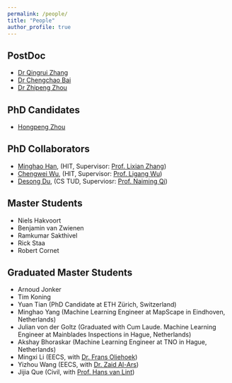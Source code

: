 ```yaml
---
permalink: /people/
title: "People"
author_profile: true
---
```

## PostDoc

* [Dr Qingrui Zhang](https://scholar.google.com/citations?user=Bt1jFVcAAAAJ&hl=zh-CN)
* [Dr Chengchao Bai](https://www.researchgate.net/profile/Chengchao_Bai)
* [Dr Zhipeng Zhou](https://cn.linkedin.com/in/%E5%BF%97%E9%B9%8F-%E5%91%A8-0618a916a)

## PhD Candidates

* [Hongpeng Zhou](https://scholar.google.com/citations?user=StuUN6wAAAAJ&hl=zh-CN)

## PhD Collaborators

* [Minghao Han](https://scholar.google.com/citations?user=vSFTX1AAAAAJ&hl=zh-CN), (HIT, Supervisor: [Prof. Lixian Zhang](https://scholar.google.com/citations?user=nRWqJX4AAAAJ&hl=en))
* [Chengwei Wu](https://www.researchgate.net/profile/Chengwei_Wu), (HIT, Supervisor: [Prof. Ligang Wu](https://scholar.google.com/citations?user=2mHyb9gAAAAJ&hl=en))
* [Desong Du](https://scholar.google.com/citations?user=8P1k52MAAAAJ&hl=en), (CS TUD, Superviosr: [Prof. Naiming Qi](http://homepage.hit.edu.cn/qinaiming))

## Master Students
* Niels Hakvoort
* Benjamin van Zwienen
* Ramkumar Sakthivel
* Rick Staa
* Robert Cornet



## Graduated Master Students
* Arnoud Jonker
* Tim Koning
* Yuan Tian (PhD Candidate at ETH Zürich, Switzerland)
* Minghao Yang (Machine Learning Engineer at MapScape in Eindhoven, Netherlands)
* Julian von der Goltz (Graduated with Cum Laude. Machine Learning Engineer at Mainblades Inspections in Hague, Netherlands)
* Akshay Bhoraskar (Machine Learning Engineer at TNO in Hague, Netherlands)
* Mingxi Li (EECS, with [Dr. Frans Oliehoek](https://www.fransoliehoek.net/wp/))
* Yizhou Wang (EECS, with [Dr. Zaid Al-Ars](http://www.ce.ewi.tudelft.nl/zaid/))
* Jijia Que (Civil, with [Prof. Hans van Lint](https://www.tudelft.nl/en/ceg/about-faculty/departments/transport-planning/staff/personal-pages/lint-jwc-van/))


 
